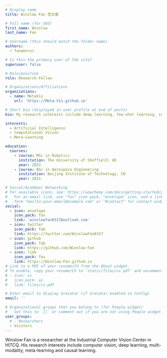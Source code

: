 ```yaml
---
# Display name
title: Winslow Fan 范文睿

# Full name (for SEO)
first_name: Winslow
last_name: Fan

# Username (this should match the folder name)
authors:
  - fanwenrui

# Is this the primary user of the site?
superuser: false

# Role/position
role: Research Fellow

# Organizations/Affiliations
organizations:
  - name: MetaVis
    url: 'https://Meta-Vis.github.io'

# Short bio (displayed in user profile at end of posts)
bio: My research interests include deep learning, few-shot learning, computer vision and causal inference.

interests:
  - Artificial Intelligence
  - Computational Vision
  - Meta-Learning

education:
  courses:
    - course: MSc in Robotics
      institution: The University of Sheffield, UK
      year: 2022
    - course: BSc in Aerospace Engineering
      institution: Beijing Institute of Technology, CN
      year: 2021

# Social/Academic Networking
# For available icons, see: https://wowchemy.com/docs/getting-started/page-builder/#icons
#   For an email link, use "fas" icon pack, "envelope" icon, and a link in the
#   form "mailto:your-email@example.com" or "#contact" for contact widget.
social:
  - icon: envelope
    icon_pack: fas
    link: 'winslowfan0317@outlook.com'
  - icon: twitter
    icon_pack: fab
    link: https://twitter.com/WinslowFan0317
  - icon: github
    icon_pack: fab
    link: https://github.com/Winslow-Fan
  - icon: link
    icon_pack: fas
    link: https://Winslow-Fan.github.io
# Link to a PDF of your resume/CV from the About widget.
# To enable, copy your resume/CV to `static/files/cv.pdf` and uncomment the lines below.
# - icon: cv
#   icon_pack: ai
#   link: files/cv.pdf

# Enter email to display Gravatar (if Gravatar enabled in Config)
email: ''

# Organizational groups that you belong to (for People widget)
#   Set this to `[]` or comment out if you are not using People widget.
user_groups:
  # - Researchers
  - Visitors
---
```


Winslow Fan is a researcher at the Industrial Computer Vision Center in HITCQ. His research interests include computer vision, deep learning, multi-modality, meta-learning and causal learning.
